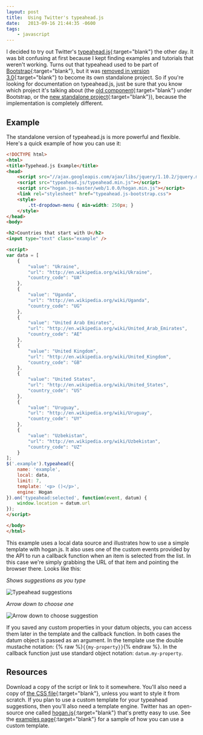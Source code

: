 ```yaml
---
layout: post
title:  Using Twitter's typeahead.js
date:   2013-09-16 21:44:35 -0600
tags:
    - javascript
---
```


I decided to try out Twitter's [typeahead.js](https://github.com/twitter/typeahead.js/){:target="blank"} the other day. It was bit confusing at first because I kept finding examples and tutorials that weren't working. Turns out that typeahead used to be part of [Bootstrap](http://getbootstrap.com){:target="blank"}, but it was [removed in version 3.0](https://github.com/twbs/bootstrap/releases/tag/v3.0.0){:target="blank"} to become its own standalone project. So if you're looking for documentation on typeahead.js, just be sure that you know which project it's talking about (the [old component](http://getbootstrap.com/2.3.2/javascript.html#typeahead){:target="blank"} under Bootstrap, or the [new standalone project](https://github.com/twitter/typeahead.js/){:target="blank"}), because the implementation is completely different.

## Example

The standalone version of typeahead.js is more powerful and flexible. Here's a quick example of how you can use it:

```html
<!DOCTYPE html>
<html>
<title>Typehead.js Example</title>
<head>
    <script src="//ajax.googleapis.com/ajax/libs/jquery/1.10.2/jquery.min.js"></script>
    <script src="typeahead.js/typeahead.min.js"></script>
    <script src="hogan.js-master/web/1.0.0/hogan.min.js"></script>
    <link rel="stylesheet" href="typeahead.js-bootstrap.css">
    <style>
        .tt-dropdown-menu { min-width: 250px; }
    </style>
</head>
<body>

<h2>Countries that start with U</h2>
<input type="text" class="example" />

<script>
var data = [
    {
        "value": "Ukraine",
        "url": "http://en.wikipedia.org/wiki/Ukraine",
        "country_code": "UA"
    },
    {
        "value": "Uganda",
        "url": "http://en.wikipedia.org/wiki/Uganda",
        "country_code": "UG"
    },
    {
        "value": "United Arab Emirates",
        "url": "http://en.wikipedia.org/wiki/United_Arab_Emirates",
        "country_code": "AE"
    },
    {
        "value": "United Kingdom",
        "url": "http://en.wikipedia.org/wiki/United_Kingdom",
        "country_code": "GB"
    },
    {
        "value": "United States",
        "url": "http://en.wikipedia.org/wiki/United_States",
        "country_code": "US"
    },
    {
        "value": "Uruguay",
        "url": "http://en.wikipedia.org/wiki/Uruguay",
        "country_code": "UY"
    },
    {
        "value": "Uzbekistan",
        "url": "http://en.wikipedia.org/wiki/Uzbekistan",
        "country_code": "UZ"
    }
];
$('.example').typeahead({
    name: 'example',
    local: data,
    limit: 7,
    template: '<p> ()</p>',
    engine: Hogan
}).on('typeahead:selected', function(event, datum) {
    window.location = datum.url
});
</script>

</body>
</html>
```

This example uses a local data source and illustrates how to use a simple template with hogan.js. It also uses one of the custom events provided by the API to run a callback function when an item is selected from the list. In this case we're simply grabbing the URL of that item and pointing the browser there. Looks like this:

*Shows suggestions as you type*

![Typeahead suggestions](/images/twitter-typeahead-1.png)

*Arrow down to choose one*

![Arrow down to choose suggestion](/images/twitter-typeahead-2.png)

If you saved any custom properties in your datum objects, you can access them later in the template and the callback function. In both cases the datum object is passed as an argument. In the template use the double mustache notation: {% raw %}`{{my-property}}`{% endraw %}. In the callback function just use standard object notation: `datum.my-property`.

## Resources

Download a copy of the script or link to it somewhere. You'll also need a copy of [the CSS file](https://github.com/jharding/typeahead.js-bootstrap.css){:target="blank"}, unless you want to style it from scratch. If you plan to use a custom template for your typeahead suggestions, then you'll also need a template engine. Twitter has an open-source one called [hogan.js](http://twitter.github.io/hogan.js/){:target="blank"} that's pretty easy to use. See the [examples page](http://twitter.github.io/typeahead.js/examples/){:target="blank"} for a sample of how you can use a custom template.

